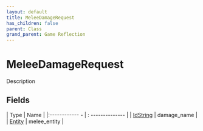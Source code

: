 ```yaml
---
layout: default
title: MeleeDamageRequest
has_children: false
parent: Class
grand_parent: Game Reflection
---
```

# MeleeDamageRequest
Description 

## Fields
| Type | Name |
|:------------ - | : -------------- |
| [IdString](game-reflection/components/id_string.md) | damage_name |
| [Entity](game-reflection/classes/entity.md) | melee_entity |
